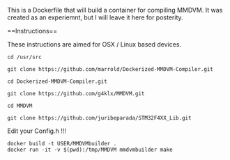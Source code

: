 This is a Dockerfile that will build a container for compiling MMDVM. It was created as an experiemnt, but I will leave it here for posterity.

==Instructions==

These instructions are aimed for OSX / Linux based devices.

```
cd /usr/src

git clone https://github.com/marrold/Dockerized-MMDVM-Compiler.git

cd Dockerized-MMDVM-Compiler.git

git clone https://github.com/g4klx/MMDVM.git

cd MMDVM

git clone https://github.com/juribeparada/STM32F4XX_Lib.git
```

Edit your Config.h !!!

```
docker build -t USER/MMDVMbuilder .
docker run -it -v $(pwd):/tmp/MMDVM mmdvmbuilder make
```
